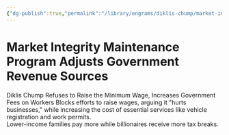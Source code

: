 ```yaml
---
{"dg-publish":true,"permalink":"/library/engrams/diklis-chump/market-integrity-maintenance-program-adjusts-government-revenue-sources/","tags":["DC/Labor","DC/AS2"]}
---
```


# Market Integrity Maintenance Program Adjusts Government Revenue Sources
Diklis Chump Refuses to Raise the Minimum Wage, Increases Government Fees on Workers
Blocks efforts to raise wages, arguing it "hurts businesses," while increasing the cost of essential services like vehicle registration and work permits.  
Lower-income families pay more while billionaires receive more tax breaks.
